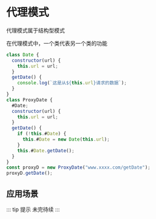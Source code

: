 # 代理模式

代理模式属于结构型模式

在代理模式中，一个类代表另一个类的功能

```js
class Date {
  constructor(url) {
    this.url = url;
  }
  getDate() {
    console.log(`这是从${this.url}请求的数据`);
  }
}
class ProxyDate {
  #Date;
  constructor(url) {
    this.url = url;
  }
  getDate() {
    if (!this.#Date) {
      this.#Date = new Date(this.url);
    }
    this.#Date.getDate();
  }
}
const proxyD = new ProxyDate("www.xxxx.com/getDate");
proxyD.getDate();
```

## 应用场景

::: tip 提示
未完待续
:::
